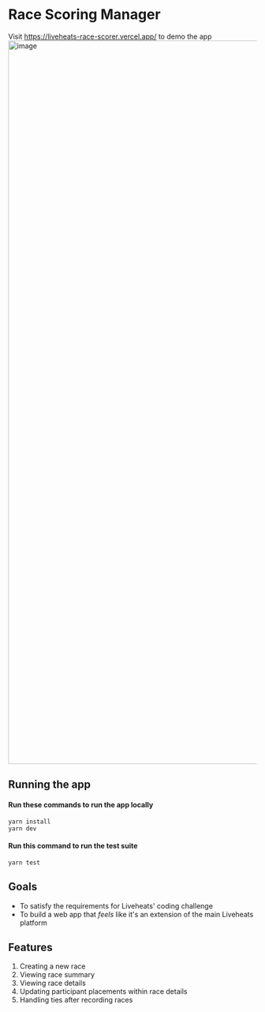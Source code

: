 # Race Scoring Manager
Visit https://liveheats-race-scorer.vercel.app/ to demo the app
<img width="1465" alt="image" src="https://github.com/user-attachments/assets/e6556ac3-9f2f-4279-b8a5-0d9a106515be" />

## Running the app

#### Run these commands to run the app locally
```
yarn install
yarn dev
```

#### Run this command to run the test suite
```
yarn test
```

## Goals
- To satisfy the requirements for Liveheats' coding challenge
- To build a web app that _feels_ like it's an extension of the main Liveheats platform

## Features
1. Creating a new race
2. Viewing race summary
3. Viewing race details
4. Updating participant placements within race details
5. Handling ties after recording races

